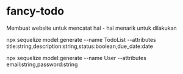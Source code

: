 # fancy-todo
Membuat website untuk mencatat hal - hal menarik untuk dilakukan

npx sequelize model:generate --name TodoList --attributes title:string,description:string,status:boolean,due_date:date

npx sequelize model:generate --name User --attributes email:string,password:string
